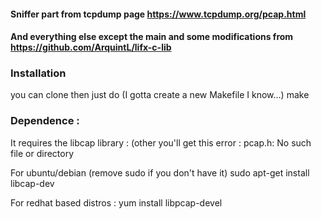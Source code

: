 ####  Sniffer part from tcpdump page https://www.tcpdump.org/pcap.html
#### And everything else except the main and some modifications from https://github.com/ArquintL/lifx-c-lib

### Installation
you can clone then just do (I gotta create a new Makefile I know...)
make

### Dependence :

It requires the libcap library :
(other you'll get this error : pcap.h: No such file or directory

For ubuntu/debian (remove sudo if you don't have it)
sudo apt-get install libcap-dev

For redhat based distros :
yum install libpcap-devel

